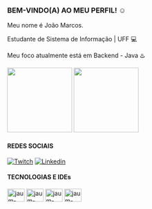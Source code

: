 ### BEM-VINDO(A) AO MEU PERFIL! :relaxed:

Meu nome é João Marcos.

Estudante de Sistema de Informação | UFF :computer:

Meu foco atualmente está em Backend - Java :hotsprings:

<div>
  
   <img height="150em" src="https://github-readme-stats.vercel.app/api?username=jaum-fs&show_icons=true&theme=tokyonight"/>
  <img height="150em" src="https://github-readme-stats.vercel.app/api/top-langs/?username=jaum-fs&layout=compact&theme=tokyonight"/>
  
</div>

#### REDES SOCIAIS

[![Twitch](https://img.shields.io/badge/Twitch-9146FF?style=for-the-badge&logo=twitch&logoColor=white)](https://www.twitch.tv/jaumfpss_)
[![Linkedin](https://img.shields.io/badge/LinkedIn-0077B5?style=for-the-badge&logo=linkedin&logoColor=white)](https://www.linkedin.com/in/joao-marcos-martins-barbalho-da-silva-0a1066229/)

#### TECNOLOGIAS E IDEs

<div>
  <img align="center" alt="jaum-html" height="30" width="40" src="https://cdn.jsdelivr.net/gh/devicons/devicon/icons/html5/html5-original.svg"/>
  <img align="center" alt="jaum-css" height="30" width="40" src="https://cdn.jsdelivr.net/gh/devicons/devicon/icons/css3/css3-original.svg"/>
  <!-- <img align="center" alt="jaum-bootstrap" height="30" width="40" src="https://cdn.jsdelivr.net/gh/devicons/devicon/icons/bootstrap/bootstrap-plain.svg"/> -->
  <img align="center" alt="jaum-java" height="30" width="40" src="https://cdn.jsdelivr.net/gh/devicons/devicon/icons/java/java-original.svg"/>
  <img align="center" alt="jaum-mysql" height="30" width="40" src="https://cdn.jsdelivr.net/gh/devicons/devicon/icons/mysql/mysql-original.svg"/>
</div>
